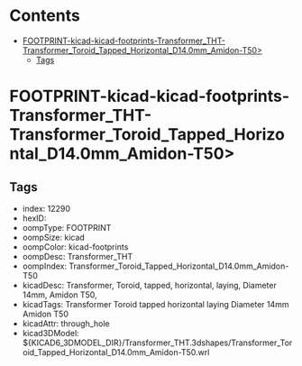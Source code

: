 



Contents
========

* [FOOTPRINT-kicad-kicad-footprints-Transformer_THT-Transformer_Toroid_Tapped_Horizontal_D14.0mm_Amidon-T50>](#footprint-kicad-kicad-footprints-transformer_tht-transformer_toroid_tapped_horizontal_d140mm_amidon-t50)
	* [Tags](#tags)

# FOOTPRINT-kicad-kicad-footprints-Transformer_THT-Transformer_Toroid_Tapped_Horizontal_D14.0mm_Amidon-T50>

## Tags

- index: 12290
- hexID: 
- oompType: FOOTPRINT
- oompSize: kicad
- oompColor: kicad-footprints
- oompDesc: Transformer_THT
- oompIndex: Transformer_Toroid_Tapped_Horizontal_D14.0mm_Amidon-T50
- kicadDesc: Transformer, Toroid, tapped, horizontal, laying, Diameter 14mm, Amidon T50,
- kicadTags: Transformer Toroid tapped horizontal laying Diameter 14mm Amidon T50
- kicadAttr: through_hole
- kicad3DModel: ${KICAD6_3DMODEL_DIR}/Transformer_THT.3dshapes/Transformer_Toroid_Tapped_Horizontal_D14.0mm_Amidon-T50.wrl
